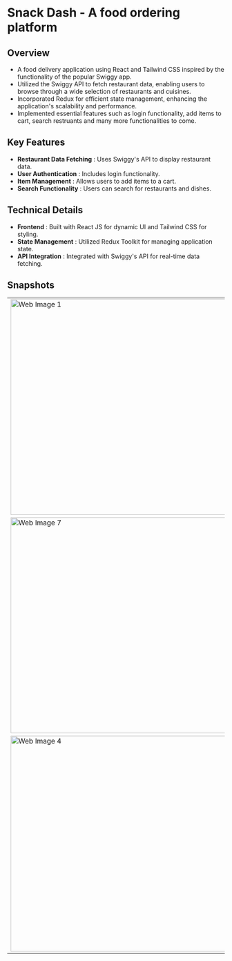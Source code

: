 # Snack Dash - A food ordering platform

## Overview 
* A food delivery application using React and Tailwind CSS inspired by the functionality of the popular Swiggy app.
* Utilized the Swiggy API to fetch restaurant data, enabling users to browse through a wide selection of restaurants and cuisines.
* Incorporated Redux for efficient state management, enhancing the application's scalability and performance.
* Implemented essential features such as login functionality, add items to cart, search restruants and many more functionalities to come.

## Key Features
- **Restaurant Data Fetching** : Uses Swiggy's API to display restaurant data.
- **User Authentication** : Includes login functionality.
- **Item Management** : Allows users to add items to a cart.
- **Search Functionality** : Users can search for restaurants and dishes.

## Technical Details
- **Frontend** : Built with React JS for dynamic UI and Tailwind CSS for styling.
- **State Management** : Utilized Redux Toolkit for managing application state.
- **API Integration** : Integrated with Swiggy's API for real-time data fetching.

 ## Snapshots
<table>
  <tr>
    <td><img src="https://github.com/user-attachments/assets/68f4c0ee-e592-466b-967e-f7ce3f4ed218" alt="Web Image 1" width="500"></td>
    <td><img src="https://github.com/user-attachments/assets/f769da5d-eae3-43f1-ae9c-dacc4b3eb281" alt="Web Image 2" width="500"></td>
  </tr>
   <tr>
    <td><img src="https://github.com/user-attachments/assets/143b59ce-5991-45ce-836f-f0204694a251" alt="Web Image 7" width="500"></td>
    <td><img src="https://github.com/user-attachments/assets/566527b7-6c3b-4603-ba69-93d3153e66eb" alt="Web Image 8" width="500"></td>
  </tr>
  <tr>
    <td><img src="https://github.com/user-attachments/assets/9af5cc59-b52a-429d-9412-13ddcd7b3716" alt="Web Image 4" width="500"></td>
    <td><img src="https://github.com/user-attachments/assets/9b582228-903a-4ad1-b2b7-616729fc3b12" alt="Web Image 3" width="500"></td> 
  </tr>
</table>
